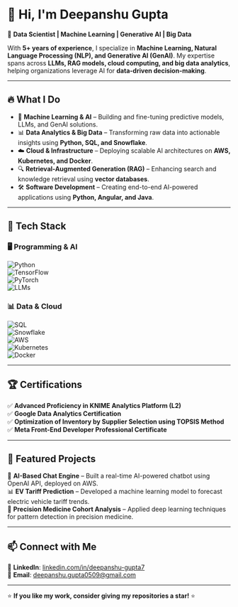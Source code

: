 # 👋 Hi, I'm Deepanshu Gupta  

🚀 **Data Scientist | Machine Learning | Generative AI | Big Data**  

With **5+ years of experience**, I specialize in **Machine Learning, Natural Language Processing (NLP), and Generative AI (GenAI)**. My expertise spans across **LLMs, RAG models, cloud computing, and big data analytics**, helping organizations leverage AI for **data-driven decision-making**.  

---

## 🔥 What I Do  

- 🧠 **Machine Learning & AI** – Building and fine-tuning predictive models, LLMs, and GenAI solutions.  
- 📊 **Data Analytics & Big Data** – Transforming raw data into actionable insights using **Python, SQL, and Snowflake**.  
- ☁️ **Cloud & Infrastructure** – Deploying scalable AI architectures on **AWS, Kubernetes, and Docker**.  
- 🔍 **Retrieval-Augmented Generation (RAG)** – Enhancing search and knowledge retrieval using **vector databases**.  
- 🛠️ **Software Development** – Creating end-to-end AI-powered applications using **Python, Angular, and Java**.  

---

## 🔧 Tech Stack  

### **🖥️ Programming & AI**  
![Python](https://img.shields.io/badge/-Python-3776AB?logo=python&logoColor=white&style=flat)  
![TensorFlow](https://img.shields.io/badge/-TensorFlow-FF6F00?logo=tensorflow&logoColor=white&style=flat)  
![PyTorch](https://img.shields.io/badge/-PyTorch-EE4C2C?logo=pytorch&logoColor=white&style=flat)  
![LLMs](https://img.shields.io/badge/-LLMs-663399?logo=OpenAI&logoColor=white&style=flat)  

### **📊 Data & Cloud**  
![SQL](https://img.shields.io/badge/-SQL-CC2927?logo=MicrosoftSQLServer&logoColor=white&style=flat)  
![Snowflake](https://img.shields.io/badge/-Snowflake-29B5E8?logo=snowflake&logoColor=white&style=flat)  
![AWS](https://img.shields.io/badge/-AWS-232F3E?logo=amazonaws&logoColor=white&style=flat)  
![Kubernetes](https://img.shields.io/badge/-Kubernetes-326CE5?logo=kubernetes&logoColor=white&style=flat)  
![Docker](https://img.shields.io/badge/-Docker-2496ED?logo=docker&logoColor=white&style=flat)  

---

## 🏆 Certifications  

✅ **Advanced Proficiency in KNIME Analytics Platform (L2)**  
✅ **Google Data Analytics Certification**  
✅ **Optimization of Inventory by Supplier Selection using TOPSIS Method**  
✅ **Meta Front-End Developer Professional Certificate**  

---

## 📂 Featured Projects  

🚀 **AI-Based Chat Engine** – Built a real-time AI-powered chatbot using OpenAI API, deployed on AWS.  
📊 **EV Tariff Prediction** – Developed a machine learning model to forecast electric vehicle tariff trends.  
🧠 **Precision Medicine Cohort Analysis** – Applied deep learning techniques for pattern detection in precision medicine.  

---

## 📫 Connect with Me  

💼 **LinkedIn**: [linkedin.com/in/deepanshu-gupta7](https://linkedin.com/in/deepanshu-gupta7)   
📧 **Email**: deepanshu.gupta0509@gmail.com  

---

⭐ **If you like my work, consider giving my repositories a star!** ⭐  
